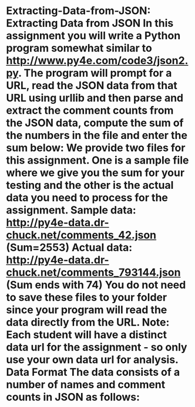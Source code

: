 # Extracting-Data-from-JSON: Extracting Data from JSON  In this assignment you will write a Python program somewhat similar to http://www.py4e.com/code3/json2.py. The program will prompt for a URL, read the JSON data from that URL using urllib and then parse and extract the comment counts from the JSON data, compute the sum of the numbers in the file and enter the sum below: We provide two files for this assignment. One is a sample file where we give you the sum for your testing and the other is the actual data you need to process for the assignment.  Sample data: http://py4e-data.dr-chuck.net/comments_42.json (Sum=2553) Actual data: http://py4e-data.dr-chuck.net/comments_793144.json (Sum ends with 74) You do not need to save these files to your folder since your program will read the data directly from the URL. Note: Each student will have a distinct data url for the assignment - so only use your own data url for analysis. Data Format The data consists of a number of names and comment counts in JSON as follows:
